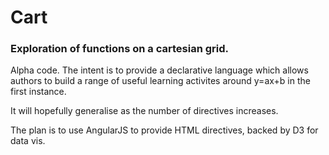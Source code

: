 Cart
====

### Exploration of functions on a cartesian grid. 

Alpha code. The intent is to provide a declarative language which allows authors 
to build a range of useful learning activites around y=ax+b in the first instance.

It will hopefully generalise as the number of directives increases.

The plan is to use AngularJS to provide HTML directives, backed by D3 for data vis.